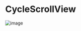 # CycleScrollView

![image](https://github.com/tom-gitCat/CycleScrollView/blob/master/CycleScrollView/cycleScrollView.gif)